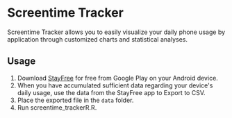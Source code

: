 # Screentime Tracker

Screentime Tracker allows you to easily visualize your daily phone usage by application through customized charts and statistical analyses.

## Usage
1. Download [StayFree](https://play.google.com/store/apps/details?id=com.burockgames.timeclocker&hl=en_CA) for free from Google Play on your Android device.
2. When you have accumulated sufficient data regarding your device's daily usage, use the data from the StayFree app to Export to CSV.
3. Place the exported file in the `data` folder.
4. Run screentime_trackerR.R.